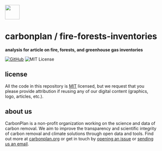 <img
  src='https://carbonplan-assets.s3.amazonaws.com/monogram/dark-small.png'
  height='48'
/>

# carbonplan / fire-forests-inventories

**analysis for article on fire, forests, and greenhouse gas inventories**

[![GitHub][github-badge]][github]
![MIT License][]

[github]: https://github.com/carbonplan/fire-forests-inventories
[github-badge]: https://flat.badgen.net/badge/-/github?icon=github&label
[mit license]: https://flat.badgen.net/badge/license/MIT/blue

## license

All the code in this repository is [MIT](https://choosealicense.com/licenses/mit/) licensed, but we request that you please provide attribution if reusing any of our digital content (graphics, logo, articles, etc.).

## about us

CarbonPlan is a non-profit organization working on the science and data of carbon removal. We aim to improve the transparency and scientific integrity of carbon removal and climate solutions through open data and tools. Find out more at [carbonplan.org](https://carbonplan.org/) or get in touch by [opening an issue](https://github.com/carbonplan/fire-forests-inventories/issues/new) or [sending us an email](mailto:hello@carbonplan.org).
